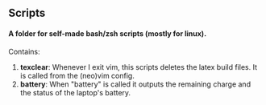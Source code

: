 ## Scripts
#### A folder for self-made bash/zsh scripts (mostly for linux).
Contains:
1. **texclear**: Whenever I exit vim, this scripts deletes the latex build files. It is called from the (neo)vim config.
2. **battery**: When "battery" is called it outputs the remaining charge and the status of the laptop's battery.

